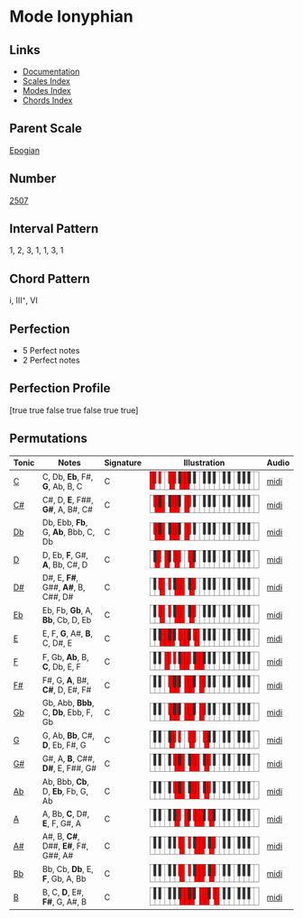 # Mode Ionyphian

## Links

- [Documentation](index.md)
- [Scales Index](Scales.md)
- [Modes Index](Modes.md)
- [Chords Index](Chords.md)

## Parent Scale

[Epogian](ScaleEpogian.md)

## Number

[2507](https://ianring.com/musictheory/scales/2507)

## Interval Pattern

1, 2, 3, 1, 1, 3, 1

## Chord Pattern

i, III⁺, VI

## Perfection

- 5 Perfect notes
- 2 Perfect notes

## Perfection Profile

[true true false true false true true]

## Permutations

| Tonic | Notes | Signature | Illustration | Audio |
|-------|-------|-----------|--------------|-------|
| [C](ModeCNaturalIonyphian.md) | C, Db, **Eb**, F#, **G**, Ab, B, C | C | ![CNaturalIonyphian](ModeCNaturalIonyphian.png) | [midi](https://github.com/edipermadi/music/blob/main/docs/ModeCNaturalIonyphian.mid?raw=true) |
| [C#](ModeCSharpIonyphian.md) | C#, D, **E**, F##, **G#**, A, B#, C# | C | ![CSharpIonyphian](ModeCSharpIonyphian.png) | [midi](https://github.com/edipermadi/music/blob/main/docs/ModeCSharpIonyphian.mid?raw=true) |
| [Db](ModeDFlatIonyphian.md) | Db, Ebb, **Fb**, G, **Ab**, Bbb, C, Db | C | ![DFlatIonyphian](ModeDFlatIonyphian.png) | [midi](https://github.com/edipermadi/music/blob/main/docs/ModeDFlatIonyphian.mid?raw=true) |
| [D](ModeDNaturalIonyphian.md) | D, Eb, **F**, G#, **A**, Bb, C#, D | C | ![DNaturalIonyphian](ModeDNaturalIonyphian.png) | [midi](https://github.com/edipermadi/music/blob/main/docs/ModeDNaturalIonyphian.mid?raw=true) |
| [D#](ModeDSharpIonyphian.md) | D#, E, **F#**, G##, **A#**, B, C##, D# | C | ![DSharpIonyphian](ModeDSharpIonyphian.png) | [midi](https://github.com/edipermadi/music/blob/main/docs/ModeDSharpIonyphian.mid?raw=true) |
| [Eb](ModeEFlatIonyphian.md) | Eb, Fb, **Gb**, A, **Bb**, Cb, D, Eb | C | ![EFlatIonyphian](ModeEFlatIonyphian.png) | [midi](https://github.com/edipermadi/music/blob/main/docs/ModeEFlatIonyphian.mid?raw=true) |
| [E](ModeENaturalIonyphian.md) | E, F, **G**, A#, **B**, C, D#, E | C | ![ENaturalIonyphian](ModeENaturalIonyphian.png) | [midi](https://github.com/edipermadi/music/blob/main/docs/ModeENaturalIonyphian.mid?raw=true) |
| [F](ModeFNaturalIonyphian.md) | F, Gb, **Ab**, B, **C**, Db, E, F | C | ![FNaturalIonyphian](ModeFNaturalIonyphian.png) | [midi](https://github.com/edipermadi/music/blob/main/docs/ModeFNaturalIonyphian.mid?raw=true) |
| [F#](ModeFSharpIonyphian.md) | F#, G, **A**, B#, **C#**, D, E#, F# | C | ![FSharpIonyphian](ModeFSharpIonyphian.png) | [midi](https://github.com/edipermadi/music/blob/main/docs/ModeFSharpIonyphian.mid?raw=true) |
| [Gb](ModeGFlatIonyphian.md) | Gb, Abb, **Bbb**, C, **Db**, Ebb, F, Gb | C | ![GFlatIonyphian](ModeGFlatIonyphian.png) | [midi](https://github.com/edipermadi/music/blob/main/docs/ModeGFlatIonyphian.mid?raw=true) |
| [G](ModeGNaturalIonyphian.md) | G, Ab, **Bb**, C#, **D**, Eb, F#, G | C | ![GNaturalIonyphian](ModeGNaturalIonyphian.png) | [midi](https://github.com/edipermadi/music/blob/main/docs/ModeGNaturalIonyphian.mid?raw=true) |
| [G#](ModeGSharpIonyphian.md) | G#, A, **B**, C##, **D#**, E, F##, G# | C | ![GSharpIonyphian](ModeGSharpIonyphian.png) | [midi](https://github.com/edipermadi/music/blob/main/docs/ModeGSharpIonyphian.mid?raw=true) |
| [Ab](ModeAFlatIonyphian.md) | Ab, Bbb, **Cb**, D, **Eb**, Fb, G, Ab | C | ![AFlatIonyphian](ModeAFlatIonyphian.png) | [midi](https://github.com/edipermadi/music/blob/main/docs/ModeAFlatIonyphian.mid?raw=true) |
| [A](ModeANaturalIonyphian.md) | A, Bb, **C**, D#, **E**, F, G#, A | C | ![ANaturalIonyphian](ModeANaturalIonyphian.png) | [midi](https://github.com/edipermadi/music/blob/main/docs/ModeANaturalIonyphian.mid?raw=true) |
| [A#](ModeASharpIonyphian.md) | A#, B, **C#**, D##, **E#**, F#, G##, A# | C | ![ASharpIonyphian](ModeASharpIonyphian.png) | [midi](https://github.com/edipermadi/music/blob/main/docs/ModeASharpIonyphian.mid?raw=true) |
| [Bb](ModeBFlatIonyphian.md) | Bb, Cb, **Db**, E, **F**, Gb, A, Bb | C | ![BFlatIonyphian](ModeBFlatIonyphian.png) | [midi](https://github.com/edipermadi/music/blob/main/docs/ModeBFlatIonyphian.mid?raw=true) |
| [B](ModeBNaturalIonyphian.md) | B, C, **D**, E#, **F#**, G, A#, B | C | ![BNaturalIonyphian](ModeBNaturalIonyphian.png) | [midi](https://github.com/edipermadi/music/blob/main/docs/ModeBNaturalIonyphian.mid?raw=true) |
